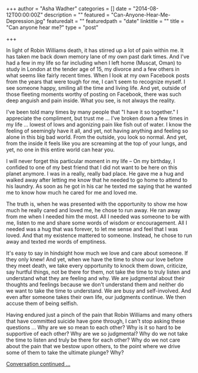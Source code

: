 +++
author = "Asha Wadher"
categories = []
date = "2014-08-12T00:00:00Z"
description = ""
featured = "Can-Anyone-Hear-Me-Depression.jpg"
featuredalt = ""
featuredpath = "date"
linktitle = ""
title = "Can anyone hear me?"
type = "post"

+++
<p>In light of Robin Williams death, it has stirred up a lot of pain within me. It has taken me back down memory lane of my own past dark times. And I've had a few in my life so far including when I left home (Muscat, Oman) to study in London at the tender age of 15, my divorce and a few others in what seems like fairly recent times. When I look at my own Facebook posts from the years that were tough for me, I can't seem to recognize myself. I see someone happy, smiling all the time and living life. And yet, outside of those fleeting moments worthy of posting on Facebook, there was such deep anguish and pain inside. What you see, is not always the reality.</p>

I've been told many times by many people that "I have it so together." I appreciate the compliment, but trust me ...
 I've broken down a few times in my life ...
 lowest of lows and agonizing pain like fish out of water. I know the feeling of seemingly have it all, and yet, not having anything and feeling so alone in this big bad world. From the outside, you look so normal. And yet, from the inside it feels like you are screaming at the top of your lungs, and yet, no one in this entire world can hear you.

I will never forget this particular moment in my life – On my birthday, I confided to one of my best friend that I did not want to be here on this planet anymore. I was in a really, really bad place. He gave me a hug and walked away after letting me know that he needed to go home to attend to his laundry. As soon as he got in his car he texted me saying that he wanted me to know how much he cared for me and loved me.

The truth is, when he was presented with the opportunity to show me how much he really cared and loved me, he chose to run away. He ran away from me when I needed him the most. All I needed was someone to be with me, listen to me and share some words of wisdom or encouragement. All I needed was a hug that was forever, to let me sense and feel that I was loved. And that my existence mattered to someone. Instead, he chose to run away and texted me words of emptiness.

It's easy to say in hindsight how much we love and care about someone. If they only knew! And yet, when we have the time to show our love before they meet death, we take every opportunity to knock them down, criticize, say hurtful things, not be there for them, not take the time to truly listen and understand what they are feeling and why. We are judgmental about their thoughts and feelings because we don't understand them and neither do we want to take the time to understand.  We are busy and self-involved. And even after someone takes their own life, our judgments continue. We then accuse them of being selfish.

Having endured just a pinch of the pain that Robin Williams and many others that have committed suicide have gone through, I can't stop asking these questions ...
 Why are we so mean to each other? Why is it so hard to be supportive of each other? Why are we so judgmental? Why do we not take the time to listen and truly be there for each other? Why do we not care about the pain that we bestow upon others, to the point where we drive some of them to take the ultimate plunge? Why?

[Conversation continued ...
](/blog/can-anyone-hear-me-continued-....html.html)
